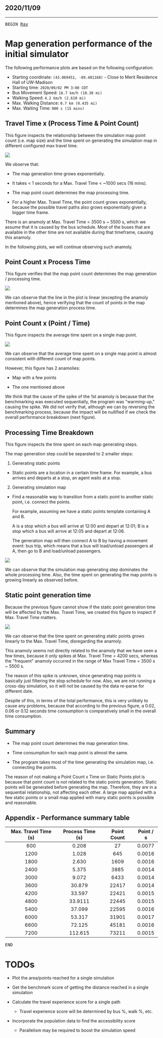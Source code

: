 ## 2020/11/09

--------

<kbd>BEGIN [Ray][Ray]</kbd>

# Map generation performance of the initial simulator

The following performance plots are based on the following configuration:

- Starting coordinate: `(43.069451, -89.401168)` - Close to Merit Residence Hall of UW-Madison
- Starting time: `2020/09/02 PM 3:00 CDT`
- Bus Movement Speed: `16.7 km/h (10.38 mi)`
- Walking Speed: `4.2 km/h (2.610 mi)`
- Max. Walking Distance: `0.7 km (0.435 mi)`
- Max. Waiting Time: `900 s (15 mins)`

## Travel Time x (Process Time & Point Count)

This figure inspects the relationship between the simulation map point count (i.e. map size) and the time spent on 
generating the simulation map in different configured max travel time.

![](../assets/reports/images/1109/1109-1.png)

We observe that:

- The map generation time grows exponentially.

- It takes < 1 seconds for a Max. Travel Time < ~1000 secs (16 mins).

- The map point count determines the map processing time.

- For a higher Max. Travel Time, the point count grows exponentially, because the possible travel paths also grows
  exponentially given a bigger time frame.
  
There is an anamoly at Max. Travel Time = 3500 s ~ 5500 s, which we assume that it is caused by the bus schedule.
Most of the buses that are available in the other time are not available during that timeframe, causing this anamoly.

In the following plots, we will continue observing such anamoly.
  
## Point Count x Process Time

This figure verifies that the map point count determines the map generation / processing time.

![](../assets/reports/images/1109/1109-2.png)

We can observe that the line in the plot is linear (excepting the anamoly mentioned above), hence verifying that 
the count of points in the map determines the map generation process time.

## Point Count x (Point / Time)

This figure inspects the average time spent on a single map point.

![](../assets/reports/images/1109/1109-3.png)

We can observe that the average time spent on a single map point is almost consistent with 
different count of map points.

However, this figure has 2 anamolies:

- Map with a few points

- The one mentioned above

We think that the cause of the spike of the 1st anamoly is because that the benchmarking was executed sequentially,
the program was "warming-up," causing the spike. We did not verify that, although we can by reversing the benchmarking 
process, because the impact will be nullified if we check the overall performance breakdown (next figure).

## Processing Time Breakdown

This figure inspects the time spent on each map generating steps.

The map generation step could be separated to 2 smaller steps:

1. Generating static points

  - Static points are a location in a certain time frame. For example, a bus arrives and departs at a stop, 
    an agent waits at a stop.
    
2. Generating simulation map

  - Find a reasonable way to transition from a static point to another static point, i.e. connect the points.
    
    For example, assuming we have a static points template containing A and B. 
    
    A is a stop which a bus will arrive at 12:00 and depart at 12:01; 
    B is a stop which a bus will arrive at 12:05 and depart at 12:06.
    
    The generation map will then connect A to B by having a movement event: bus trip, which means that a bus will 
    load/unload passengers at A, then go to B and load/unload passengers.
    
![](../assets/reports/images/1109/1109-4.png)

We can observe that the simulation map generating step dominates the whole processing time. Also, the time spent on 
generating the map points is growing linearly as observed before.

## Static point generation time

Because the previous figure cannot show if the static point generation time will be affected by the Max. Travel Time, 
we created this figure to inspect if Max. Travel Time matters.

![](../assets/reports/images/1109/1109-5.png)

We can observe that the time spent on generating static points grows linearly to the Max. Travel Time, disregarding 
the anamoly.

This anamoly seems not directly related to the anamoly that we have seen a few times, because it only spikes at Max. 
Travel Time = 4200 secs, whereas the "frequent" anamoly occurred in the range of Max Travel Time = 3500 s ~ 5500 s.

The reason of this spike is unknown, since generating map points is basically just filtering the stop schedule for now.
Also, we are not running a cross-day simulation, so it will not be caused by the data re-parse for different date.

Despite of this, in terms of the total performance, this is very unlikely to cause any problems, because that 
according to the previous figure, a 0.02, 0.06 or 0.12 seconds time consumption is comparatively small in the overall 
time consumption.

## Summary

- The map point count determines the map generation time.

- Time consumption for each map point is almost the same.

- The program takes most of the time generating the simulation map, i.e. connecting the points.

The reason of not making a Point Count x Time on Static Points plot is because that point count is not related to the 
static points generation. Static points will be generated before generating the map. Therefore, they are in a 
sequential relationship, not affecting each other. A large map applied with a few static points or a small map applied 
with many static points is possible and reasonable.

## Appendix - Performance summary table

Max. Travel Time (s) | Process Time (s) | Point Count | Point / s
:---: | :---: | :---: | :---:
600 | 0.208 | 27 | 0.0077
1200 | 1.028 | 645 | 0.0016
1800 | 2.630 | 1609 | 0.0016
2400 | 5.375 | 3885 | 0.0014
3000 | 9.072 | 6433 | 0.0014
3600 | 30.879 | 22417 | 0.0014
4200 | 33.597 | 22421 | 0.0015
4800 | 33.9111 | 22445 | 0.0015
5400 | 37.099 | 22595 | 0.0016
6000 | 53.317 | 31901 | 0.0017
6600 | 72.125 | 45181 | 0.0016
7200 | 112.615 | 73211 | 0.0015

<kbd>END</kbd>

# TODOs

- Plot the area/points reached for a single simulation

- Get the benchmark score of getting the distance reached in a single simulation

- Calculate the travel experience score for a single path

  - Travel experience score will be determined by bus %, walk %, etc.

- Incorporate the population data to find the accessibility score

  - Parallelism may be required to boost the simulation speed

[Ray]: https://github.com/RaenonX
